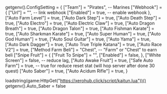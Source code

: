 getgenv().ConfigSetting = {
    ["Team"] = "Pirates", -- Marines
    ["Webhook"] = {
        ["Url"] = "", -- link webhook
        ["Enabled"] = true, -- enable webhook
    },
    ["Auto Farm Level"] = true,
    ["Auto Dark Step"] = true,
    ["Auto Death Step"] = true,
    ["Auto Electro"] = true,
    ["Auto Electric Claw"] = true,
    ["Auto Dragon Breath"] = true,
    ["Auto Dragon Talon"] = true,
    ["Auto Fishman Karate"] = true,
    ["Auto Sharkman Karate"] = true,
    ["Auto Super Human"] = true,
    ["Auto God Human"] = true,
    ["Auto Soul Guitar"] = true,
    ["Auto Yama"] = true,
    ["Auto Dark Dagger"] = true,
    ["Auto True Triple Katana"] = true,
    ["Auto Race V2"] = true,
    ["Method Farm Beli"] = "Chest", -- "Farm" or "Chest" to earn beli
    ["Snipe Fruit"] = {
        ["Fruit To Snipe"] = "",
        ["Enabled"] = false,
    },
    ["White Screen"] = false, -- reduce lag, 
    ["Auto Awake Fruit"] = true,
    ["Safe Auto Farm"] = true, -- true for reduce reset stat (will hop server after done 30 quest)
    ["Auto Saber"] = true,
    ["Auto Acidum Rifle"] = true,
}

loadstring(game:HttpGet("https://xerohub.click/script/kaitun.lua"))()
getgenv().Auto_Saber = false
